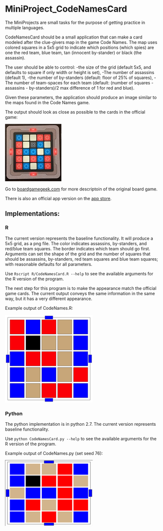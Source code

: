 # MiniProject_CodeNamesCard

The MiniProjects are small tasks for the purpose of getting practice in multiple languages.

CodeNamesCard should be a small application that can make a card modeled after the clue-givers map in the game Code Names.  The map uses colored squares in a 5x5 grid to indicate which positions (which spies) are one the red team, blue team, tan (innocent by-stander) or black (the assassin).  

The user should be able to control: 
-the size of the grid (default 5x5, and defaults to square if only width or height is set),
-The number of assassins (default 1),
-the number of by-standers (default: floor of 25% of squares),
-The number of team-spaces for each team (default: (number of squares - assassins - by-standers)/2 max difference of 1 for red and blue).

Given these parameters, the application should produce an image similar to the maps found in the Code Names game.

The output should look as close as possible to the cards in the official game:

![photo of game card  - photo credit: [Cardboard Quest](https://boardgamegeek.com/user/CardboardQuest)](CodeNamesCardRefImage.jpeg)



Go to [boardgamegeek.com](https://boardgamegeek.com/thread/1464156/codenames-review-ocean3-no-wait-dont-say-shark-don) for more descriptoin of the original board game.

There is also an official app version on the [app store](https://play.google.com/store/apps/details?id=com.czechgames.codenames).



## Implementations:

### R

The current version represents the baseline functionality.  It will produce a 5x5 grid, as a png file.  The color indicates assassins, by-standers, and red/blue team squares.  The border indicates which team should go first.  Arguments can set the shape of the grid and the number of squares that should be assassins, by-standers, red team squares and blue team squares; with reasonable defaults for all parameters.

Use `Rscript R/CodeNamesCard.R --help` to see the available arguments for the R version of the program.

The next step for this program is to make the appearance match the official game cards.  The current output conveys the same information in the same way, but it has a very different appearance.   

Example output of CodeNames.R:

<img src="R/SpyMap.png" alt="spy map generated by CodeNames.R" style="width:3in">


### Python

The python implementation is in python 2.7.  The current version represents baseline functionality.

Use `python CodeNamesCard.py --help` to see the available arguments for the R version of the program.

Example output of CodeNames.py (set seed 76):

<img src="Python-2.7/SpyMap.png" alt="spy map generated by CodeNames.py" style="width:3in">



